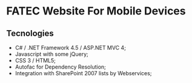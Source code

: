 FATEC Website For Mobile Devices
================================

Tecnologies
-----------
* C# / .NET Framework 4.5 / ASP.NET MVC 4;
* Javascript with some jQuery;
* CSS 3 / HTML5;
* Autofac for Dependency Resolution;
* Integration with SharePoint 2007 lists by Webservices;
